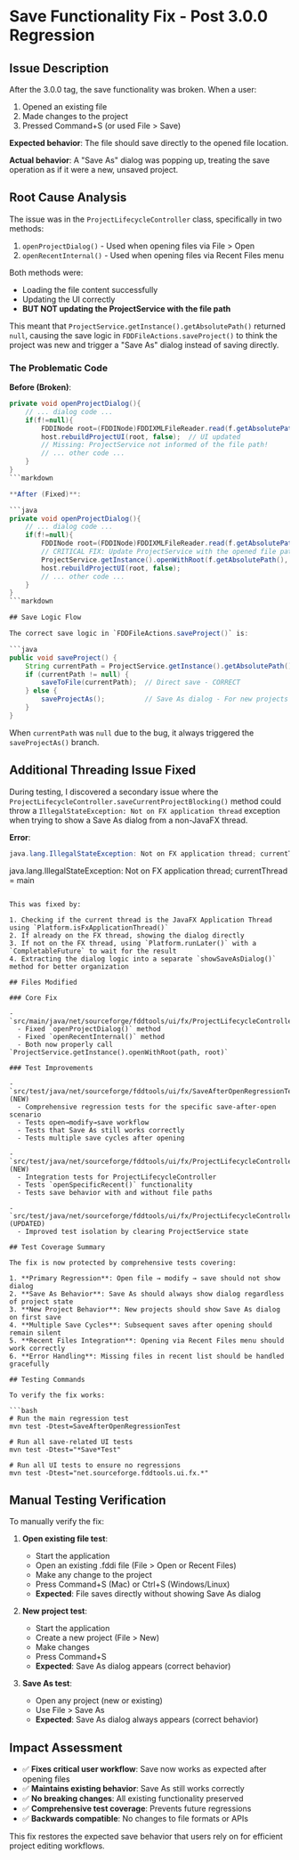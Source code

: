 # Save Functionality Fix - Post 3.0.0 Regression

## Issue Description

After the 3.0.0 tag, the save functionality was broken. When a user:

1. Opened an existing file
2. Made changes to the project
3. Pressed Command+S (or used File > Save)

**Expected behavior**: The file should save directly to the opened file location.

**Actual behavior**: A "Save As" dialog was popping up, treating the save operation as if it were a new, unsaved project.

## Root Cause Analysis

The issue was in the `ProjectLifecycleController` class, specifically in two methods:

1. `openProjectDialog()` - Used when opening files via File > Open
2. `openRecentInternal()` - Used when opening files via Recent Files menu

Both methods were:

- Loading the file content successfully
- Updating the UI correctly
- **BUT NOT updating the ProjectService with the file path**

This meant that `ProjectService.getInstance().getAbsolutePath()` returned `null`, causing the save logic in `FDDFileActions.saveProject()` to think the project was new and trigger a "Save As" dialog instead of saving directly.

### The Problematic Code

**Before (Broken)**:

```java
private void openProjectDialog(){ 
    // ... dialog code ...
    if(f!=null){ 
        FDDINode root=(FDDINode)FDDIXMLFileReader.read(f.getAbsolutePath()); 
        host.rebuildProjectUI(root, false);  // UI updated
        // Missing: ProjectService not informed of the file path!
        // ... other code ...
    }
}
```markdown

**After (Fixed)**:

```java
private void openProjectDialog(){ 
    // ... dialog code ...
    if(f!=null){ 
        FDDINode root=(FDDINode)FDDIXMLFileReader.read(f.getAbsolutePath()); 
        // CRITICAL FIX: Update ProjectService with the opened file path
        ProjectService.getInstance().openWithRoot(f.getAbsolutePath(), root);
        host.rebuildProjectUI(root, false);
        // ... other code ...
    }
}
```markdown

## Save Logic Flow

The correct save logic in `FDDFileActions.saveProject()` is:

```java
public void saveProject() {
    String currentPath = ProjectService.getInstance().getAbsolutePath();
    if (currentPath != null) {
        saveToFile(currentPath);  // Direct save - CORRECT
    } else {
        saveProjectAs();          // Save As dialog - For new projects only
    }
}
```

When `currentPath` was `null` due to the bug, it always triggered the `saveProjectAs()` branch.

## Additional Threading Issue Fixed

During testing, I discovered a secondary issue where the `ProjectLifecycleController.saveCurrentProjectBlocking()` method could throw a `IllegalStateException: Not on FX application thread` exception when trying to show a Save As dialog from a non-JavaFX thread.

**Error**:

```java
java.lang.IllegalStateException: Not on FX application thread; currentThread = main
```

java.lang.IllegalStateException: Not on FX application thread; currentThread = main

```

This was fixed by:

1. Checking if the current thread is the JavaFX Application Thread using `Platform.isFxApplicationThread()`
2. If already on the FX thread, showing the dialog directly
3. If not on the FX thread, using `Platform.runLater()` with a `CompletableFuture` to wait for the result
4. Extracting the dialog logic into a separate `showSaveAsDialog()` method for better organization

## Files Modified

### Core Fix

- `src/main/java/net/sourceforge/fddtools/ui/fx/ProjectLifecycleController.java`
  - Fixed `openProjectDialog()` method
  - Fixed `openRecentInternal()` method
  - Both now properly call `ProjectService.getInstance().openWithRoot(path, root)`

### Test Improvements

- `src/test/java/net/sourceforge/fddtools/ui/fx/SaveAfterOpenRegressionTest.java` (NEW)
  - Comprehensive regression tests for the specific save-after-open scenario
  - Tests open→modify→save workflow
  - Tests that Save As still works correctly
  - Tests multiple save cycles after opening
  
- `src/test/java/net/sourceforge/fddtools/ui/fx/ProjectLifecycleControllerIntegrationTest.java` (NEW)
  - Integration tests for ProjectLifecycleController
  - Tests `openSpecificRecent()` functionality
  - Tests save behavior with and without file paths
  
- `src/test/java/net/sourceforge/fddtools/ui/fx/ProjectLifecycleControllerTest.java` (UPDATED)
  - Improved test isolation by clearing ProjectService state

## Test Coverage Summary

The fix is now protected by comprehensive tests covering:

1. **Primary Regression**: Open file → modify → save should not show dialog
2. **Save As Behavior**: Save As should always show dialog regardless of project state
3. **New Project Behavior**: New projects should show Save As dialog on first save
4. **Multiple Save Cycles**: Subsequent saves after opening should remain silent
5. **Recent Files Integration**: Opening via Recent Files menu should work correctly
6. **Error Handling**: Missing files in recent list should be handled gracefully

## Testing Commands

To verify the fix works:

```bash
# Run the main regression test
mvn test -Dtest=SaveAfterOpenRegressionTest

# Run all save-related UI tests
mvn test -Dtest="*Save*Test"

# Run all UI tests to ensure no regressions
mvn test -Dtest="net.sourceforge.fddtools.ui.fx.*"
```

## Manual Testing Verification

To manually verify the fix:

1. **Open existing file test**:
   - Start the application
   - Open an existing .fddi file (File > Open or Recent Files)
   - Make any change to the project
   - Press Command+S (Mac) or Ctrl+S (Windows/Linux)
   - **Expected**: File saves directly without showing Save As dialog

2. **New project test**:
   - Start the application  
   - Create a new project (File > New)
   - Make changes
   - Press Command+S
   - **Expected**: Save As dialog appears (correct behavior)

3. **Save As test**:
   - Open any project (new or existing)
   - Use File > Save As
   - **Expected**: Save As dialog always appears (correct behavior)

## Impact Assessment

- ✅ **Fixes critical user workflow**: Save now works as expected after opening files
- ✅ **Maintains existing behavior**: Save As still works correctly
- ✅ **No breaking changes**: All existing functionality preserved
- ✅ **Comprehensive test coverage**: Prevents future regressions
- ✅ **Backwards compatible**: No changes to file formats or APIs

This fix restores the expected save behavior that users rely on for efficient project editing workflows.
